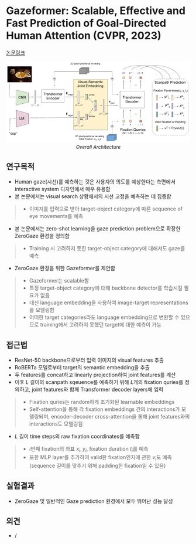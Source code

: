 # Gazeformer: Scalable, Effective and Fast Prediction of Goal-Directed Human Attention (CVPR, 2023)

[논문링크](https://openaccess.thecvf.com/content/CVPR2023/html/Mondal_Gazeformer_Scalable_Effective_and_Fast_Prediction_of_Goal-Directed_Human_Attention_CVPR_2023_paper.html)

<p align="center">
    <img width="700" alt='fig1' src="./img/13_20_01.png?raw=true"></br>
    <em><font size=2>Overall Architecture</font></em>
</p>

## 연구목적
- Human gaze(시선)를 예측하는 것은 사용자의 의도를 예상한다는 측면에서 interactive system 디자인에서 매우 유용함
- 본 논문에서는 visual search 상황에서의 시선 고정을 예측하는 데 집중함
> - 이미지를 입력으로 받아 target-object category에 따른 sequence of eye movements를 예측
- 본 논문에서는 zero-shot learning을 gaze prediction problem으로 확장한 ZeroGaze 환경을 정의함
> - Training 시 고려하지 못한 target-object category에 대해서도 gaze를 예측
- ZeroGaze 환경을 위한 Gazeformer를 제안함
> - Gazeformer는 scalable함
> - 특정 target-object category에 대해 backbone detector를 학습시킬 필요가 없음
> - 대신 language embedding을 사용하여 image-target representations를 모델링함
> - 어떠한 target categories라도 language embedding으로 변환할 수 있으므로 training에서 고려하지 못했던 target에 대한 예측이 가능

## 접근법
- ResNet-50 backbone으로부터 입력 이미지의 visual features 추출
- RoBERTa 모델로부터 target의 semantic embedding을 추출
- 두 features를 concat하고 linearly projection하여 joint features를 계산
- 이후 $L$ 길이의 scanpath sqeuence를 예측하기 위해 $L$개의 fixation quries를 정의하고, joint features와 함께 Transformer decoder layers에 입력
> - Fixation quries는 random하게 초기화된 learnable embeddings
> - Self-attention을 통해 각 fixation embeddings 간의 interactions가 모델링되며, encoder-decoder cross-attention을 통해 joint features와의 interactions도 모델링됨
- $L$ 길이 time steps의 raw fixation coordinates를 예측함
> - $i$번째 fixation의 좌표 $x_i, y_i$, fixation duration $t_i$를 예측
> - 또한 MLP layer를 추가하여 valid한 fixation인지에 관한 $v_i$도 예측 (sequence 길이를 맞추기 위해 padding한 fixation일 수 있음)

## 실험결과
- ZeroGaze 및 일반적인 Gaze prediction 환경에서 모두 뛰어난 성능 달성

## 의견
- /